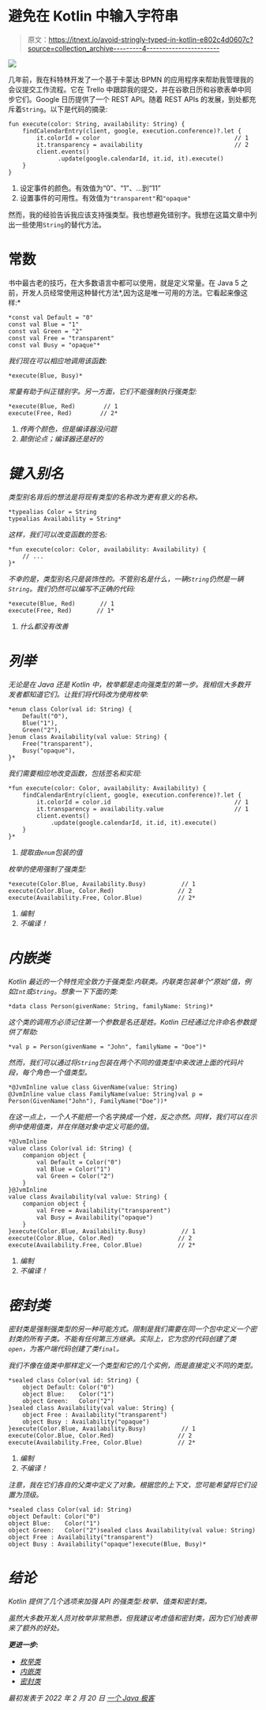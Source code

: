 # 避免在 Kotlin 中输入字符串

> 原文：<https://itnext.io/avoid-stringly-typed-in-kotlin-e802c4d0607c?source=collection_archive---------4----------------------->

![](img/8d65918a13d24a8a6270b5734d706188.png)

几年前，我在科特林开发了一个基于卡蒙达·BPMN 的应用程序来帮助我管理我的会议提交工作流程。它在 Trello 中跟踪我的提交，并在谷歌日历和谷歌表单中同步它们。Google 日历提供了一个 REST API。随着 REST APIs 的发展，到处都充斥着`String`。以下是代码的摘录:

```
fun execute(color: String, availability: String) {
    findCalendarEntry(client, google, execution.conference)?.let {
        it.colorId = color                                      // 1
        it.transparency = availability                          // 2
        client.events()
              .update(google.calendarId, it.id, it).execute()
    }
}
```

1.  设定事件的颜色。有效值为“0”、“1”、…到“11”
2.  设置事件的可用性。有效值为`"transparent"`和`"opaque"`

然而，我的经验告诉我应该支持强类型。我也想避免错别字。我想在这篇文章中列出一些使用`String`的替代方法。

# 常数

书中最古老的技巧，在大多数语言中都可以使用，就是定义常量。在 Java 5 之前，开发人员经常使用这种替代方法*,因为这是唯一可用的方法。它看起来像这样:*

```
*const val Default = "0"
const val Blue = "1"
const val Green = "2"
const val Free = "transparent"
const val Busy = "opaque"*
```

*我们现在可以相应地调用该函数:*

```
*execute(Blue, Busy)*
```

*常量有助于纠正错别字。另一方面，它们不能强制执行强类型:*

```
*execute(Blue, Red)        // 1
execute(Free, Red)        // 2*
```

1.  *传两个颜色，但是编译器没问题*
2.  *颠倒论点；编译器还是好的*

# *键入别名*

*类型别名背后的想法是将现有类型的名称改为更有意义的名称。*

```
*typealias Color = String
typealias Availability = String*
```

*这样，我们可以改变函数的签名:*

```
*fun execute(color: Color, availability: Availability) {
    // ...
}*
```

*不幸的是，类型别名只是装饰性的。不管别名是什么，一辆`String`仍然是一辆`String`。我们仍然可以编写不正确的代码:*

```
*execute(Blue, Red)       // 1
execute(Free, Red)       // 1*
```

1.  *什么都没有改善*

# *列举*

*无论是在 Java 还是 Kotlin 中，枚举都是走向强类型的第一步。我相信大多数开发者都知道它们。让我们将代码改为使用枚举:*

```
*enum class Color(val id: String) {
    Default("0"),
    Blue("1"),
    Green("2"),
}enum class Availability(val value: String) {
    Free("transparent"),
    Busy("opaque"),
}*
```

*我们需要相应地改变函数，包括签名和实现:*

```
*fun execute(color: Color, availability: Availability) {
    findCalendarEntry(client, google, execution.conference)?.let {
        it.colorId = color.id                                   // 1
        it.transparency = availability.value                    // 1
        client.events()
            .update(google.calendarId, it.id, it).execute()
    }
}*
```

1.  *提取由`enum`包装的值*

*枚举的使用强制了强类型:*

```
*execute(Color.Blue, Availability.Busy)          // 1
execute(Color.Blue, Color.Red)                  // 2
execute(Availability.Free, Color.Blue)          // 2*
```

1.  *编制*
2.  *不编译！*

# *内嵌类*

*Kotlin 最近的一个特性完全致力于强类型:内联类。内联类包装单个“原始”值，例如`Int`或`String`。想象一下下面的类:*

```
*data class Person(givenName: String, familyName: String)*
```

*这个类的调用方必须记住第一个参数是名还是姓。Kotlin 已经通过允许命名参数提供了帮助:*

```
*val p = Person(givenName = "John", familyName = "Doe")*
```

*然而，我们可以通过将`String`包装在两个不同的值类型中来改进上面的代码片段，每个角色一个值类型。*

```
*@JvmInline value class GivenName(value: String)
@JvmInline value class FamilyName(value: String)val p = Person(GivenName("John"), FamilyName("Doe"))*
```

*在这一点上，一个人不能把一个名字换成一个姓，反之亦然。同样，我们可以在示例中使用值类，并在伴随对象中定义可能的值。*

```
*@JvmInline
value class Color(val id: String) {
    companion object {
        val Default = Color("0")
        val Blue = Color("1")
        val Green = Color("2")
    }
}@JvmInline
value class Availability(val value: String) {
    companion object {
        val Free = Availability("transparent")
        val Busy = Availability("opaque")
    }
}execute(Color.Blue, Availability.Busy)          // 1
execute(Color.Blue, Color.Red)                  // 2
execute(Availability.Free, Color.Blue)          // 2*
```

1.  *编制*
2.  *不编译！*

# *密封类*

*密封类是强制强类型的另一种可能方式。限制是我们需要在同一个包中定义一个密封类的所有子类。不能有任何第三方继承。实际上，它为您的代码创建了类`open`，为客户端代码创建了类`final`。*

*我们不像在值类中那样定义一个类型和它的几个实例，而是直接定义不同的类型。*

```
*sealed class Color(val id: String) {
    object Default: Color("0")
    object Blue:    Color("1")
    object Green:   Color("2")
}sealed class Availability(val value: String) {
    object Free : Availability("transparent")
    object Busy : Availability("opaque")
}execute(Color.Blue, Availability.Busy)          // 1
execute(Color.Blue, Color.Red)                  // 2
execute(Availability.Free, Color.Blue)          // 2*
```

1.  *编制*
2.  *不编译！*

*注意，我在它们各自的父类中定义了对象。根据您的上下文，您可能希望将它们设置为顶级。*

```
*sealed class Color(val id: String)
object Default: Color("0")
object Blue:    Color("1")
object Green:   Color("2")sealed class Availability(val value: String)
object Free : Availability("transparent")
object Busy : Availability("opaque")execute(Blue, Busy)*
```

# *结论*

*Kotlin 提供了几个选项来加强 API 的强类型:枚举、值类和密封类。*

*虽然大多数开发人员对枚举非常熟悉，但我建议考虑值和密封类，因为它们给表带来了额外的好处。*

***更进一步:***

*   *[枚举类](https://kotlinlang.org/docs/enum-classes.html)*
*   *[内嵌类](https://kotlinlang.org/docs/inline-classes.html)*
*   *[密封类](https://kotlinlang.org/docs/sealed-classes.html)*

**最初发表于 2022 年 2 月 20 日* [*一个 Java 极客*](https://blog.frankel.ch/avoid-stringly-typed-kotlin/)*